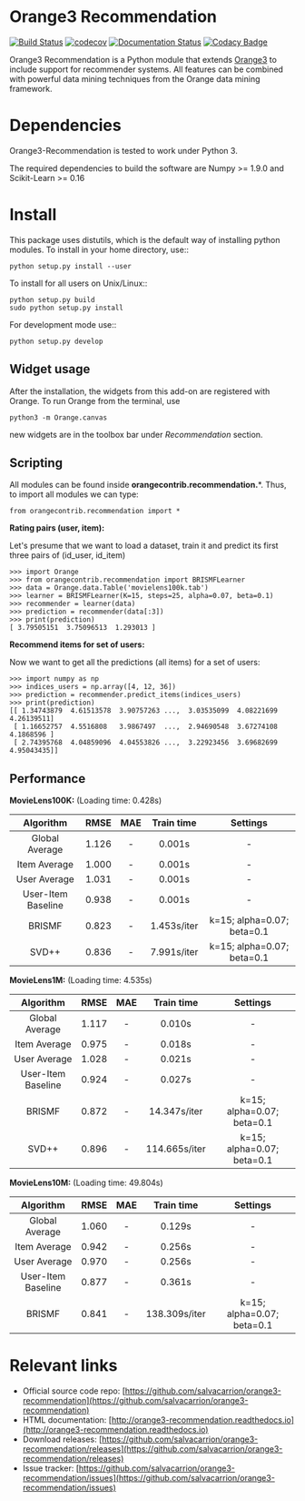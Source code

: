 Orange3 Recommendation
======================

[![Build Status](https://travis-ci.org/salvacarrion/orange3-recommendation.svg?branch=master)](https://travis-ci.org/salvacarrion/orange3-recommendation)
[![codecov](https://codecov.io/gh/salvacarrion/orange3-recommendation/branch/master/graph/badge.svg)](https://codecov.io/gh/salvacarrion/orange3-recommendation)
[![Documentation Status](https://readthedocs.org/projects/orange3-recommendation/badge/?version=latest)](http://orange3-recommendation.readthedocs.io/en/latest/?badge=latest)
[![Codacy Badge](https://api.codacy.com/project/badge/Grade/9488fe350c4446f395d0d260f8be49f5)](https://www.codacy.com/app/salva-carrion/orange3-recommendation?utm_source=github.com&amp;utm_medium=referral&amp;utm_content=salvacarrion/orange3-recommendation&amp;utm_campaign=Badge_Grade)

Orange3 Recommendation is a Python module that extends [Orange3](http://orange.biolab.si) to include support for recommender systems.
All features can be combined with powerful data mining techniques from the Orange data mining framework.


Dependencies
============

Orange3-Recommendation is tested to work under Python 3.

The required dependencies to build the software are Numpy >= 1.9.0 and Scikit-Learn >= 0.16


Install
=======

This package uses distutils, which is the default way of installing
python modules. To install in your home directory, use::

    python setup.py install --user

To install for all users on Unix/Linux::

    python setup.py build
    sudo python setup.py install

For development mode use::

    python setup.py develop
    


Widget usage
------------

After the installation, the widgets from this add-on are registered with Orange. To run Orange from the terminal,
use

    python3 -m Orange.canvas

new widgets are in the toolbox bar under *Recommendation* section.
      

Scripting
---------
All modules can be found inside **orangecontrib.recommendation.***. Thus, to import all modules we can type:

    from orangecontrib.recommendation import *
    
    
**Rating pairs (user, item):**

Let's presume that we want to load a dataset, train it and predict its first three pairs of (id_user, id_item)

    >>> import Orange
    >>> from orangecontrib.recommendation import BRISMFLearner
    >>> data = Orange.data.Table('movielens100k.tab')
    >>> learner = BRISMFLearner(K=15, steps=25, alpha=0.07, beta=0.1)
    >>> recommender = learner(data)
    >>> prediction = recommender(data[:3])
    >>> print(prediction)
    [ 3.79505151  3.75096513  1.293013 ]
    
    
**Recommend items for set of users:**

Now we want to get all the predictions (all items) for a set of users:

    >>> import numpy as np
    >>> indices_users = np.array([4, 12, 36])
    >>> prediction = recommender.predict_items(indices_users)
    >>> print(prediction)
    [[ 1.34743879  4.61513578  3.90757263 ...,  3.03535099  4.08221699 4.26139511]
     [ 1.16652757  4.5516808   3.9867497  ...,  2.94690548  3.67274108 4.1868596 ]
     [ 2.74395768  4.04859096  4.04553826 ...,  3.22923456  3.69682699 4.95043435]]

Performance
-----------


**MovieLens100K:** (Loading time: 0.428s)

|      Algorithm     |  RMSE | MAE |  Train time  |          Settings          |
|:------------------:|:-----:|:---:|:------------:|:--------------------------:|
| Global Average     | 1.126 |  -  |    0.001s    |              -             |
| Item Average       | 1.000 |  -  |    0.001s    |              -             |
| User Average       | 1.031 |  -  |    0.001s    |              -             |
| User-Item Baseline | 0.938 |  -  |    0.001s    |              -             |
| BRISMF             | 0.823 |  -  |  1.453s/iter | k=15; alpha=0.07; beta=0.1 |
| SVD++              | 0.836 |  -  |  7.991s/iter | k=15; alpha=0.07; beta=0.1 |

**MovieLens1M:** (Loading time: 4.535s)

|      Algorithm     |  RMSE | MAE |  Train time   |          Settings          |
|:------------------:|:-----:|:---:|:-------------:|:--------------------------:|
| Global Average     | 1.117 |  -  |    0.010s     |              -             |
| Item Average       | 0.975 |  -  |    0.018s     |              -             |
| User Average       | 1.028 |  -  |    0.021s     |              -             |
| User-Item Baseline | 0.924 |  -  |    0.027s     |              -             |
| BRISMF             | 0.872 |  -  | 14.347s/iter  | k=15; alpha=0.07; beta=0.1 |
| SVD++              | 0.896 |  -  | 114.665s/iter | k=15; alpha=0.07; beta=0.1 |


**MovieLens10M:** (Loading time: 49.804s)

|      Algorithm     |  RMSE | MAE |   Train time  |          Settings          |
|:------------------:|:-----:|:---:|:-------------:|:--------------------------:|
| Global Average     | 1.060 |  -  |     0.129s    |              -             |
| Item Average       | 0.942 |  -  |     0.256s    |              -             |
| User Average       | 0.970 |  -  |     0.256s    |              -             |
| User-Item Baseline | 0.877 |  -  |     0.361s    |              -             |
| BRISMF             | 0.841 |  -  | 138.309s/iter | k=15; alpha=0.07; beta=0.1 |


        
Relevant links
==============

- Official source code repo: [https://github.com/salvacarrion/orange3-recommendation](https://github.com/salvacarrion/orange3-recommendation)
- HTML documentation: [http://orange3-recommendation.readthedocs.io](http://orange3-recommendation.readthedocs.io)
- Download releases: [https://github.com/salvacarrion/orange3-recommendation/releases](https://github.com/salvacarrion/orange3-recommendation/releases)
- Issue tracker: [https://github.com/salvacarrion/orange3-recommendation/issues](https://github.com/salvacarrion/orange3-recommendation/issues)

